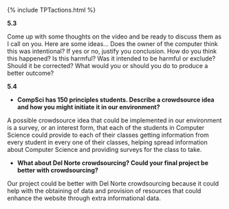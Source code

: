 {% include TPTactions.html %}

**5.3**

Come up with some thoughts on the video and be ready to discuss them as I call on you. Here are some ideas...
Does the owner of the computer think this was intentional?
If yes or no, justify you conclusion.
How do you think this happened?
Is this harmful? Was it intended to be harmful or exclude?
Should it be corrected?
What would you or should you do to produce a better outcome?





**5.4** 

* **CompSci has 150 principles students. Describe a crowdsource idea and how you might initiate it in our environment?**

A possible crowdsource idea that could be implemented in our environment is a survey, or an interest form, that each of the students in Computer Science could provide to each of their classes getting information from every student in every one of their classes, helping spread information about Computer Science and providing surveys for the class to take.

* **What about Del Norte crowdsourcing? Could your final project be better with crowdsourcing?**

Our project could be better with Del Norte crowdsourcing because it could help with the obtaining of data and provision of resources that could enhance the website through extra informational data.


